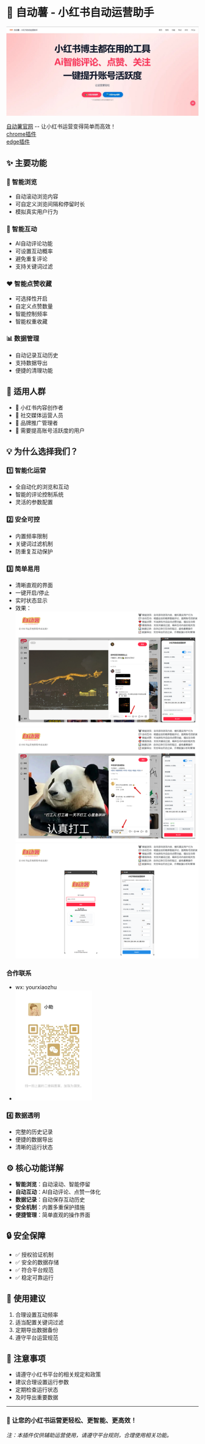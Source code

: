 # 🤖 自动薯 - 小红书自动运营助手
![自动薯](https://github.com/gzamon/autoshu/blob/main/GjRblWAakAEee3x.jpeg)  

[自动薯官网](https://shinewaycargo.com/xhs-auto) -- 让小红书运营变得简单而高效！  
[chrome插件](https://chromewebstore.google.com/detail/%E8%87%AA%E5%8A%A8%E8%96%AF-%E5%B0%8F%E7%BA%A2%E4%B9%A6%E8%87%AA%E5%8A%A8%E8%BF%90%E8%90%A5%E5%8A%A9%E6%89%8B/piejlhcmefdepbgalcongckfomfobokb)  
[edge插件](https://microsoftedge.microsoft.com/addons/detail/%E8%87%AA%E5%8A%A8%E8%96%AF-%E5%B0%8F%E7%BA%A2%E4%B9%A6%E8%87%AA%E5%8A%A8%E8%BF%90%E8%90%A5%E5%8A%A9%E6%89%8B/oagcafkckfleldijhhkjiemanmammnnh)  

## ✨ 主要功能

### 🔄 智能浏览
- 自动滚动浏览内容
- 可自定义浏览间隔和停留时长
- 模拟真实用户行为

### 💬 智能互动
- AI自动评论功能
- 可设置互动概率
- 避免重复评论
- 支持关键词过滤

### ❤️ 智能点赞收藏
- 可选择性开启
- 自定义点赞数量
- 智能控制频率
- 智能权重收藏

### 📊 数据管理
- 自动记录互动历史
- 支持数据导出
- 便捷的清理功能

## 🎯 适用人群

- 📱 小红书内容创作者
- 💼 社交媒体运营人员
- 🏢 品牌推广管理者
- 👥 需要提高账号活跃度的用户

## 💡 为什么选择我们？

### 1️⃣ 智能化运营
- 全自动化的浏览和互动
- 智能的评论控制系统
- 灵活的参数配置

### 2️⃣ 安全可控
- 内置频率限制
- 关键词过滤机制
- 防重复互动保护

### 3️⃣ 简单易用
- 清晰直观的界面
- 一键开启/停止
- 实时状态显示
- 效果：
  ![自动薯](https://github.com/gzamon/autoshu/blob/main/1.fw.png)
  ![自动薯](https://github.com/gzamon/autoshu/blob/main/2.fw.png)
  ![自动薯](https://github.com/gzamon/autoshu/blob/main/3.fw.png)

### 合作联系
- wx: yourxiaozhu
- <img src="https://github.com/gzamon/autoshu/blob/main/yourxiaozhu.jpg" width="200">

### 4️⃣ 数据透明
- 完整的历史记录
- 便捷的数据导出
- 清晰的运行状态

## ⚙️ 核心功能详解

- **智能浏览**：自动滚动、智能停留
- **自动互动**：AI自动评论、点赞一体化
- **数据记录**：自动保存互动历史
- **安全机制**：内置多重保护措施
- **便捷管理**：简单直观的操作界面

## 🔒 安全保障

- ✅ 授权验证机制
- ✅ 安全的数据存储
- ✅ 符合平台规范
- ✅ 稳定可靠运行

## 🚀 使用建议

1. 合理设置互动频率
2. 适当配置关键词过滤
3. 定期导出数据备份
4. 遵守平台运营规范

## 📌 注意事项

- 请遵守小红书平台的相关规定和政策
- 建议合理设置运行参数
- 定期检查运行状态
- 及时导出重要数据

---

### 💪 让您的小红书运营更轻松、更智能、更高效！

*注：本插件仅供辅助运营使用，请遵守平台规则，合理使用相关功能。*
